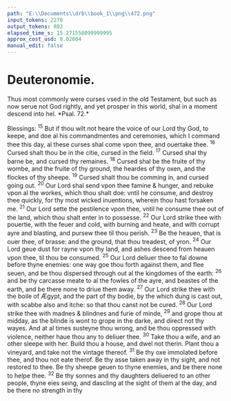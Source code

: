 ```yaml
---
path: "E:\\Documents\\drb\\book_1\\png\\472.png"
input_tokens: 2270
output_tokens: 882
elapsed_time_s: 15.271558099999995
approx_cost_usd: 0.02004
manual_edit: false
---
```

# Deuteronomie.

<aside>Thus most commonly were curses vsed in the old Testament, but such as now serue not God rightly, and yet prosper in this world, shal in a moment descend into hel. *Psal. 72.*</aside>

Blessings: <sup>15</sup> But if thou wilt not heare the voice of our Lord thy God, to keepe, and doe al his commandmentes and ceremonies, which I command thee this day, al these curses shal come vpon thee, and ouertake thee. <sup>16</sup> Cursed shalt thou be in the citie, cursed in the field. <sup>17</sup> Cursed shal thy barne be, and cursed thy remaines. <sup>18</sup> Cursed shal be the fruite of thy wombe, and the fruite of thy ground, the heardes of thy oxen, and the flockes of thy sheepe. <sup>19</sup> Cursed shalt thou be comming in, and cursed going out. <sup>20</sup> Our Lord shal send vpon thee famine & hunger, and rebuke vpon al the workes, which thou shalt doe: vntil he consume, and destroy thee quickly, for thy most wicked inuentions, wherein thou hast forsaken me. <sup>21</sup> Our Lord sette the pestilence vpon thee, vntil he consume thee out of the land, which thou shalt enter in to possesse. <sup>22</sup> Our Lord strike thee with pouertie, with the feuer and cold, with burning and heate, and with corrupt ayre and blasting, and pursew thee til thou perish. <sup>23</sup> Be the heauen, that is ouer thee, of brasse: and the ground, that thou treadest, of yron. <sup>24</sup> Our Lord geue dust for rayne vpon thy land, and ashes descend from heauen vpon thee, til thou be consumed. <sup>25</sup> Our Lord deliuer thee to fal downe before thyne enemies: one way goe thou forth against them, and flee seuen, and be thou dispersed through out al the kingdomes of the earth: <sup>26</sup> and be thy carcasse meate to al the fowles of the ayre, and beastes of the earth, and be there none to driue them away. <sup>27</sup> Our Lord strike thee with the boile of Ægypt, and the part of thy bodie, by the which dung is cast out, with scabbe also and itche: so that thou canst not be cured. <sup>28</sup> Our Lord strike thee with madnes & blindnes and furie of minde, <sup>29</sup> and grope thou at midday, as the blinde is wont to grope in the darke, and direct not thy wayes. And at al times susteyne thou wrong, and be thou oppressed with violence, neither haue thou any to deliuer thee. <sup>30</sup> Take thou a wife, and an other sleepe with her. Build thou a house, and dwel not therin. Plant thou a vineyard, and take not the vintage thereof. <sup>31</sup> Be thy oxe immolated before thee, and thou not eate therof. Be thy asse taken away in thy sight, and not restored to thee. Be thy sheepe geuen to thyne enemies, and be there none to helpe thee. <sup>32</sup> Be thy sonnes and thy daughters deliuered to an other people, thyne eies seing, and dascling at the sight of them al the day, and be there no strength in thy
